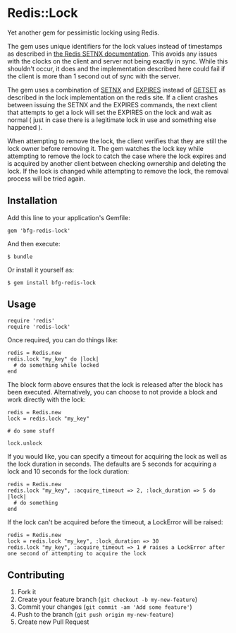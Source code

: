 # Redis::Lock

Yet another gem for pessimistic locking using Redis. 

The gem uses unique identifiers for the lock values instead of timestamps as described in [the Redis SETNX documentation](http://redis.io/commands/setnx).
This avoids any issues with the clocks on the client and server not being exactly in sync. While this shouldn't occur, it does and the implementation described here could fail if the client is more than 1 second out of sync with the server.

The gem uses a combination of [SETNX](http://redis.io/commands/setnx) and [EXPIRES](http://redis.io/commands/expires) instead of [GETSET](http://redis.io/commands/getset) as described in the lock implementation on the redis site. If a client crashes between issuing the 
SETNX and the EXPIRES commands, the next client that attempts to get a lock will set the EXPIRES on the lock and wait as normal 
( just in case there is a legitimate lock in use and something else happened ).

When attempting to remove the lock, the client verifies that they are still the lock owner before removing it. The gem watches the lock key while
attempting to remove the lock to catch the case where the lock expires and is acquired by another client between checking ownership and deleting the lock.
If the lock is changed while attempting to remove the lock, the removal process will be tried again.


## Installation

Add this line to your application's Gemfile:

    gem 'bfg-redis-lock'

And then execute:

    $ bundle

Or install it yourself as:

    $ gem install bfg-redis-lock

## Usage

    require 'redis'
    require 'redis-lock'

Once required, you can do things like:

    redis = Redis.new
    redis.lock "my_key" do |lock|
      # do something while locked
    end
    
The block form above ensures that the lock is released after the block has been executed. Alternatively, you can choose to not provide a block and
work directly with the lock:

    redis = Redis.new
    lock = redis.lock "my_key"

    # do some stuff
    
    lock.unlock

If you would like, you can specify a timeout for acquiring the lock as well as the lock duration in seconds. The defaults are 5 seconds for acquiring a lock and 10 seconds for the lock duration:

    redis = Redis.new
    redis.lock "my_key", :acquire_timeout => 2, :lock_duration => 5 do |lock|
      # do something
    end

If the lock can't be acquired before the timeout, a LockError will be raised:

    redis = Redis.new
    lock = redis.lock "my_key", :lock_duration => 30
    redis.lock "my_key", :acquire_timeout => 1 # raises a LockError after one second of attempting to acquire the lock

## Contributing

1. Fork it
2. Create your feature branch (`git checkout -b my-new-feature`)
3. Commit your changes (`git commit -am 'Add some feature'`)
4. Push to the branch (`git push origin my-new-feature`)
5. Create new Pull Request
